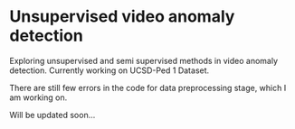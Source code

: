 # Unsupervised video anomaly detection

Exploring unsupervised and semi supervised methods in video anomaly detection.
Currently working on UCSD-Ped 1 Dataset.

There are still few errors in the code for data preprocessing stage, which I am working on.

Will be updated soon...


